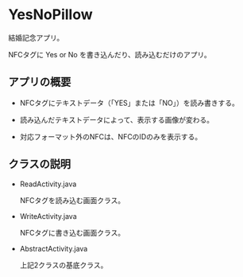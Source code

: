 YesNoPillow
=======

結婚記念アプリ。

NFCタグに Yes or No を書き込んだり、読み込むだけのアプリ。


## アプリの概要

- NFCタグにテキストデータ（「YES」または「NO」）を読み書きする。

- 読み込んだテキストデータによって、表示する画像が変わる。

- 対応フォーマット外のNFCは、NFCのIDのみを表示する。


## クラスの説明

- ReadActivity.java

    NFCタグを読み込む画面クラス。

- WriteActivity.java

    NFCタグに書き込む画面クラス。

- AbstractActivity.java

    上記2クラスの基底クラス。
